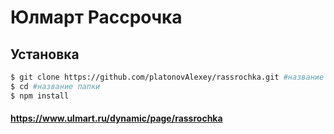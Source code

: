 # Юлмарт Рассрочка

## Установка

```sh
$ git clone https://github.com/platonovAlexey/rassrochka.git #название папки
$ cd #название папки
$ npm install
```

#### https://www.ulmart.ru/dynamic/page/rassrochka